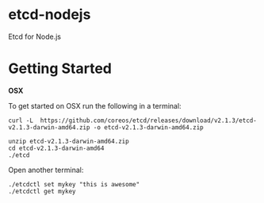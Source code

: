 # etcd-nodejs
Etcd for Node.js


# Getting Started
**OSX**

To get started on OSX run the following in a terminal:

    curl -L  https://github.com/coreos/etcd/releases/download/v2.1.3/etcd-v2.1.3-darwin-amd64.zip -o etcd-v2.1.3-darwin-amd64.zip
    
    unzip etcd-v2.1.3-darwin-amd64.zip
    cd etcd-v2.1.3-darwin-amd64 
    ./etcd
Open another terminal:

    ./etcdctl set mykey "this is awesome"
    ./etcdctl get mykey
